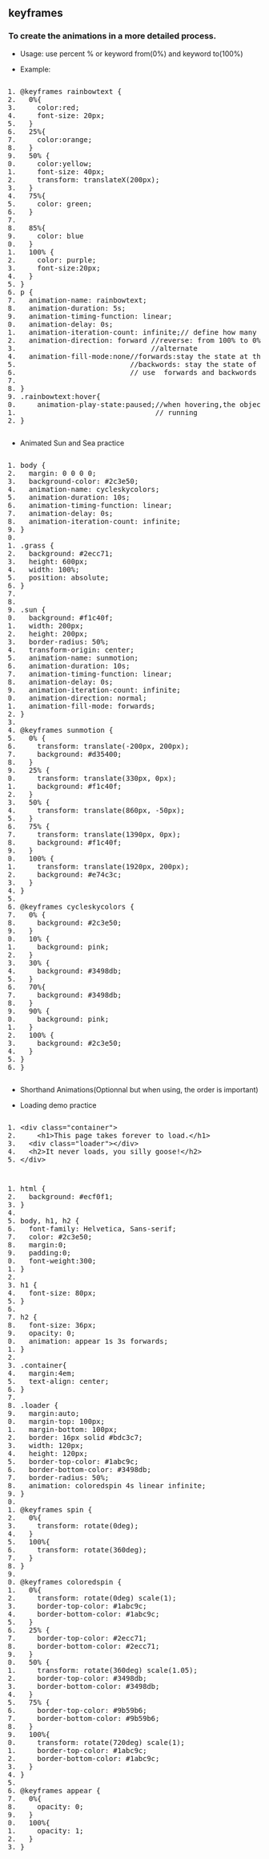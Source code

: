 
<body marginheight="0"><h2>keyframes</h2>
<h3>To create the animations in a more detailed process.</h3>
<ul>
<li><p>Usage: use percent % or keyword from(0%) and keyword to(100%)</p>
</li>
<li><p>Example:</p>
</li>
</ul>
<pre><ol class="hibot"><li rel="0">@keyframes&nbsp;rainbowtext&nbsp;{&nbsp;</li><li rel="1">&nbsp;&nbsp;<span class="num">0</span>%{&nbsp;</li><li rel="2">&nbsp;&nbsp;&nbsp;&nbsp;<span class="keyword">color</span>:<span class="val">red</span>;&nbsp;</li><li rel="2">&nbsp;&nbsp;&nbsp;&nbsp;<span class="keyword">font-size</span>:&nbsp;<span class="num">20px</span>;&nbsp;</li><li rel="2">&nbsp;&nbsp;}&nbsp;</li><li rel="1">&nbsp;&nbsp;<span class="num">25</span>%{&nbsp;</li><li rel="2">&nbsp;&nbsp;&nbsp;&nbsp;<span class="keyword">color</span>:orange;&nbsp;</li><li rel="2">&nbsp;&nbsp;}&nbsp;</li><li rel="1">&nbsp;&nbsp;<span class="num">50</span>%&nbsp;{&nbsp;</li><li rel="2">&nbsp;&nbsp;&nbsp;&nbsp;<span class="keyword">color</span>:<span class="val">yellow</span>;&nbsp;</li><li rel="2">&nbsp;&nbsp;&nbsp;&nbsp;<span class="keyword">font-size</span>:&nbsp;<span class="num">40px</span>;&nbsp;</li><li rel="2">&nbsp;&nbsp;&nbsp;&nbsp;transform:&nbsp;translateX(<span class="num">200px</span>);&nbsp;</li><li rel="2">&nbsp;&nbsp;}&nbsp;</li><li rel="1">&nbsp;&nbsp;<span class="num">75</span>%{&nbsp;</li><li rel="2">&nbsp;&nbsp;&nbsp;&nbsp;<span class="keyword">color</span>:&nbsp;<span class="val">green</span>;&nbsp;</li><li rel="2">&nbsp;&nbsp;}&nbsp;</li><li rel="1">&nbsp;</li><li rel="1">&nbsp;&nbsp;<span class="num">85</span>%{&nbsp;</li><li rel="2">&nbsp;&nbsp;&nbsp;&nbsp;<span class="keyword">color</span>:&nbsp;<span class="val">blue</span>&nbsp;</li><li rel="2">&nbsp;&nbsp;}&nbsp;</li><li rel="1">&nbsp;&nbsp;<span class="num">100</span>%&nbsp;{&nbsp;</li><li rel="2">&nbsp;&nbsp;&nbsp;&nbsp;<span class="keyword">color</span>:&nbsp;<span class="val">purple</span>;&nbsp;</li><li rel="2">&nbsp;&nbsp;&nbsp;&nbsp;<span class="keyword">font-size</span>:<span class="num">20px</span>;&nbsp;</li><li rel="2">&nbsp;&nbsp;}&nbsp;</li><li rel="1">}&nbsp;</li><li rel="0">p&nbsp;{&nbsp;</li><li rel="1">&nbsp;&nbsp;animation-name:&nbsp;rainbowtext;&nbsp;</li><li rel="1">&nbsp;&nbsp;animation-duration:&nbsp;<span class="num">5</span>s;&nbsp;</li><li rel="1">&nbsp;&nbsp;animation-timing-function:&nbsp;linear;&nbsp;</li><li rel="1">&nbsp;&nbsp;animation-delay:&nbsp;<span class="num">0</span>s;&nbsp;</li><li rel="1">&nbsp;&nbsp;animation-iteration-count:&nbsp;infinite;<span class="comment">//&nbsp;define&nbsp;how&nbsp;many&nbsp;times</span>&nbsp;</li><li rel="1">&nbsp;&nbsp;animation-direction:&nbsp;forward&nbsp;<span class="comment">//reverse:&nbsp;from&nbsp;100%&nbsp;to&nbsp;0%</span>&nbsp;</li><li rel="1">&nbsp;&nbsp;&nbsp;&nbsp;&nbsp;&nbsp;&nbsp;&nbsp;&nbsp;&nbsp;&nbsp;&nbsp;&nbsp;&nbsp;&nbsp;&nbsp;&nbsp;&nbsp;&nbsp;&nbsp;&nbsp;&nbsp;&nbsp;&nbsp;&nbsp;&nbsp;&nbsp;&nbsp;&nbsp;&nbsp;&nbsp;<span class="comment">//alternate</span>&nbsp;</li><li rel="1">&nbsp;&nbsp;animation-fill-mode:<span class="val">none</span><span class="comment">//forwards:stay&nbsp;the&nbsp;state&nbsp;at&nbsp;the&nbsp;end</span>&nbsp;</li><li rel="1">&nbsp;&nbsp;&nbsp;&nbsp;&nbsp;&nbsp;&nbsp;&nbsp;&nbsp;&nbsp;&nbsp;&nbsp;&nbsp;&nbsp;&nbsp;&nbsp;&nbsp;&nbsp;&nbsp;&nbsp;&nbsp;&nbsp;&nbsp;&nbsp;&nbsp;&nbsp;<span class="comment">//backwords:&nbsp;stay&nbsp;the&nbsp;state&nbsp;of&nbsp;start&nbsp;at&nbsp;the&nbsp;delay&nbsp;time</span>&nbsp;</li><li rel="1">&nbsp;&nbsp;&nbsp;&nbsp;&nbsp;&nbsp;&nbsp;&nbsp;&nbsp;&nbsp;&nbsp;&nbsp;&nbsp;&nbsp;&nbsp;&nbsp;&nbsp;&nbsp;&nbsp;&nbsp;&nbsp;&nbsp;&nbsp;&nbsp;&nbsp;&nbsp;<span class="comment">//&nbsp;use&nbsp;&nbsp;forwards&nbsp;and&nbsp;backwords</span>&nbsp;</li><li rel="1">&nbsp;</li><li rel="1">}&nbsp;</li><li rel="0">.rainbowtext:hover{&nbsp;</li><li rel="1">&nbsp;&nbsp;&nbsp;&nbsp;animation-play-state:paused;<span class="comment">//when&nbsp;hovering,the&nbsp;object&nbsp;pauses</span>&nbsp;</li><li rel="1">&nbsp;&nbsp;&nbsp;&nbsp;&nbsp;&nbsp;&nbsp;&nbsp;&nbsp;&nbsp;&nbsp;&nbsp;&nbsp;&nbsp;&nbsp;&nbsp;&nbsp;&nbsp;&nbsp;&nbsp;&nbsp;&nbsp;&nbsp;&nbsp;&nbsp;&nbsp;&nbsp;&nbsp;&nbsp;&nbsp;&nbsp;&nbsp;<span class="comment">//&nbsp;running</span>&nbsp;</li><li rel="1">}</li></ol><code class="lang-css" style="display: none;">@keyframes rainbowtext {
  0%{
    color:red;
    font-size: 20px;
  }
  25%{
    color:orange;
  }
  50% {
    color:yellow;
    font-size: 40px;
    transform: translateX(200px);
  }
  75%{
    color: green;
  }

  85%{
    color: blue
  }
  100% {
    color: purple;
    font-size:20px;
  }
}
p {
  animation-name: rainbowtext;
  animation-duration: 5s;
  animation-timing-function: linear;
  animation-delay: 0s;
  animation-iteration-count: infinite;// define how many times
  animation-direction: forward //reverse: from 100% to 0%
                               //alternate
  animation-fill-mode:none//forwards:stay the state at the end
                          //backwords: stay the state of start at the delay time
                          // use  forwards and backwords

}
.rainbowtext:hover{
    animation-play-state:paused;//when hovering,the object pauses
                                // running
}</code></pre>
<ul>
<li>Animated Sun and Sea practice</li>
</ul>
<pre><ol class="hibot"><li rel="0">body&nbsp;{&nbsp;</li><li rel="1">&nbsp;&nbsp;<span class="keyword">margin</span>:&nbsp;<span class="num">0</span>&nbsp;<span class="num">0</span>&nbsp;<span class="num">0</span>&nbsp;<span class="num">0</span>;&nbsp;</li><li rel="1">&nbsp;&nbsp;<span class="keyword">background-color</span>:&nbsp;<span class="num">#2c3e50</span>;&nbsp;</li><li rel="1">&nbsp;&nbsp;animation-name:&nbsp;cycleskycolors;&nbsp;</li><li rel="1">&nbsp;&nbsp;animation-duration:&nbsp;<span class="num">10</span>s;&nbsp;</li><li rel="1">&nbsp;&nbsp;animation-timing-function:&nbsp;linear;&nbsp;</li><li rel="1">&nbsp;&nbsp;animation-delay:&nbsp;<span class="num">0</span>s;&nbsp;</li><li rel="1">&nbsp;&nbsp;animation-iteration-count:&nbsp;infinite;&nbsp;</li><li rel="1">}&nbsp;</li><li rel="0">&nbsp;</li><li rel="0">.grass&nbsp;{&nbsp;</li><li rel="1">&nbsp;&nbsp;<span class="keyword">background</span>:&nbsp;<span class="num">#2ecc71</span>;&nbsp;</li><li rel="1">&nbsp;&nbsp;<span class="keyword">height</span>:&nbsp;<span class="num">600px</span>;&nbsp;</li><li rel="1">&nbsp;&nbsp;<span class="keyword">width</span>:&nbsp;<span class="num">100</span>%;&nbsp;</li><li rel="1">&nbsp;&nbsp;<span class="keyword">position</span>:&nbsp;<span class="val">absolute</span>;&nbsp;</li><li rel="1">}&nbsp;</li><li rel="0">&nbsp;</li><li rel="0">&nbsp;</li><li rel="0">.sun&nbsp;{&nbsp;</li><li rel="1">&nbsp;&nbsp;<span class="keyword">background</span>:&nbsp;<span class="num">#f1c40f</span>;&nbsp;</li><li rel="1">&nbsp;&nbsp;<span class="keyword">width</span>:&nbsp;<span class="num">200px</span>;&nbsp;</li><li rel="1">&nbsp;&nbsp;<span class="keyword">height</span>:&nbsp;<span class="num">200px</span>;&nbsp;</li><li rel="1">&nbsp;&nbsp;border-radius:&nbsp;<span class="num">50</span>%;&nbsp;</li><li rel="1">&nbsp;&nbsp;transform-origin:&nbsp;<span class="val">center</span>;&nbsp;</li><li rel="1">&nbsp;&nbsp;animation-name:&nbsp;sunmotion;&nbsp;</li><li rel="1">&nbsp;&nbsp;animation-duration:&nbsp;<span class="num">10</span>s;&nbsp;</li><li rel="1">&nbsp;&nbsp;animation-timing-function:&nbsp;linear;&nbsp;</li><li rel="1">&nbsp;&nbsp;animation-delay:&nbsp;<span class="num">0</span>s;&nbsp;</li><li rel="1">&nbsp;&nbsp;animation-iteration-count:&nbsp;infinite;&nbsp;</li><li rel="1">&nbsp;&nbsp;animation-direction:&nbsp;<span class="val">normal</span>;&nbsp;&nbsp;</li><li rel="1">&nbsp;&nbsp;animation-fill-mode:&nbsp;forwards;&nbsp;&nbsp;</li><li rel="1">}&nbsp;</li><li rel="0">&nbsp;</li><li rel="0">@keyframes&nbsp;sunmotion&nbsp;{&nbsp;</li><li rel="1">&nbsp;&nbsp;<span class="num">0</span>%&nbsp;{&nbsp;</li><li rel="2">&nbsp;&nbsp;&nbsp;&nbsp;transform:&nbsp;translate(-<span class="num">200px</span>,&nbsp;<span class="num">200px</span>);&nbsp;</li><li rel="2">&nbsp;&nbsp;&nbsp;&nbsp;<span class="keyword">background</span>:&nbsp;<span class="num">#d35400</span>;&nbsp;</li><li rel="2">&nbsp;&nbsp;}&nbsp;</li><li rel="1">&nbsp;&nbsp;<span class="num">25</span>%&nbsp;{&nbsp;</li><li rel="2">&nbsp;&nbsp;&nbsp;&nbsp;transform:&nbsp;translate(<span class="num">330px</span>,&nbsp;<span class="num">0px</span>);&nbsp;</li><li rel="2">&nbsp;&nbsp;&nbsp;&nbsp;<span class="keyword">background</span>:&nbsp;<span class="num">#f1c40f</span>;&nbsp;</li><li rel="2">&nbsp;&nbsp;}&nbsp;&nbsp;</li><li rel="1">&nbsp;&nbsp;<span class="num">50</span>%&nbsp;{&nbsp;</li><li rel="2">&nbsp;&nbsp;&nbsp;&nbsp;transform:&nbsp;translate(<span class="num">860px</span>,&nbsp;-<span class="num">50px</span>);&nbsp;</li><li rel="2">&nbsp;&nbsp;}&nbsp;</li><li rel="1">&nbsp;&nbsp;<span class="num">75</span>%&nbsp;{&nbsp;</li><li rel="2">&nbsp;&nbsp;&nbsp;&nbsp;transform:&nbsp;translate(<span class="num">1390px</span>,&nbsp;<span class="num">0px</span>);&nbsp;</li><li rel="2">&nbsp;&nbsp;&nbsp;&nbsp;<span class="keyword">background</span>:&nbsp;<span class="num">#f1c40f</span>;&nbsp;</li><li rel="2">&nbsp;&nbsp;}&nbsp;</li><li rel="1">&nbsp;&nbsp;<span class="num">100</span>%&nbsp;{&nbsp;</li><li rel="2">&nbsp;&nbsp;&nbsp;&nbsp;transform:&nbsp;translate(<span class="num">1920px</span>,&nbsp;<span class="num">200px</span>);&nbsp;</li><li rel="2">&nbsp;&nbsp;&nbsp;&nbsp;<span class="keyword">background</span>:&nbsp;<span class="num">#e74c3c</span>;&nbsp;</li><li rel="2">&nbsp;&nbsp;}&nbsp;</li><li rel="1">}&nbsp;</li><li rel="0">&nbsp;</li><li rel="0">@keyframes&nbsp;cycleskycolors&nbsp;{&nbsp;</li><li rel="1">&nbsp;&nbsp;<span class="num">0</span>%&nbsp;{&nbsp;</li><li rel="2">&nbsp;&nbsp;&nbsp;&nbsp;<span class="keyword">background</span>:&nbsp;<span class="num">#2c3e50</span>;&nbsp;</li><li rel="2">&nbsp;&nbsp;}&nbsp;</li><li rel="1">&nbsp;&nbsp;<span class="num">10</span>%&nbsp;{&nbsp;</li><li rel="2">&nbsp;&nbsp;&nbsp;&nbsp;<span class="keyword">background</span>:&nbsp;pink;&nbsp;</li><li rel="2">&nbsp;&nbsp;}&nbsp;</li><li rel="1">&nbsp;&nbsp;<span class="num">30</span>%&nbsp;{&nbsp;</li><li rel="2">&nbsp;&nbsp;&nbsp;&nbsp;<span class="keyword">background</span>:&nbsp;<span class="num">#3498db</span>;&nbsp;</li><li rel="2">&nbsp;&nbsp;}&nbsp;</li><li rel="1">&nbsp;&nbsp;<span class="num">70</span>%{&nbsp;</li><li rel="2">&nbsp;&nbsp;&nbsp;&nbsp;<span class="keyword">background</span>:&nbsp;<span class="num">#3498db</span>;&nbsp;</li><li rel="2">&nbsp;&nbsp;}&nbsp;</li><li rel="1">&nbsp;&nbsp;<span class="num">90</span>%&nbsp;{&nbsp;</li><li rel="2">&nbsp;&nbsp;&nbsp;&nbsp;<span class="keyword">background</span>:&nbsp;pink;&nbsp;</li><li rel="2">&nbsp;&nbsp;}&nbsp;</li><li rel="1">&nbsp;&nbsp;<span class="num">100</span>%&nbsp;{&nbsp;</li><li rel="2">&nbsp;&nbsp;&nbsp;&nbsp;<span class="keyword">background</span>:&nbsp;<span class="num">#2c3e50</span>;&nbsp;</li><li rel="2">&nbsp;&nbsp;}&nbsp;</li><li rel="1">}&nbsp;</li><li rel="0">}</li></ol><code class="lang-css" style="display: none;">body {
  margin: 0 0 0 0;
  background-color: #2c3e50;
  animation-name: cycleskycolors;
  animation-duration: 10s;
  animation-timing-function: linear;
  animation-delay: 0s;
  animation-iteration-count: infinite;
}

.grass {
  background: #2ecc71;
  height: 600px;
  width: 100%;
  position: absolute;
}


.sun {
  background: #f1c40f;
  width: 200px;
  height: 200px;
  border-radius: 50%;
  transform-origin: center;
  animation-name: sunmotion;
  animation-duration: 10s;
  animation-timing-function: linear;
  animation-delay: 0s;
  animation-iteration-count: infinite;
  animation-direction: normal; 
  animation-fill-mode: forwards; 
}

@keyframes sunmotion {
  0% {
    transform: translate(-200px, 200px);
    background: #d35400;
  }
  25% {
    transform: translate(330px, 0px);
    background: #f1c40f;
  } 
  50% {
    transform: translate(860px, -50px);
  }
  75% {
    transform: translate(1390px, 0px);
    background: #f1c40f;
  }
  100% {
    transform: translate(1920px, 200px);
    background: #e74c3c;
  }
}

@keyframes cycleskycolors {
  0% {
    background: #2c3e50;
  }
  10% {
    background: pink;
  }
  30% {
    background: #3498db;
  }
  70%{
    background: #3498db;
  }
  90% {
    background: pink;
  }
  100% {
    background: #2c3e50;
  }
}
}</code></pre>
<ul>
<li><p>Shorthand Animations(Optionnal but when using, the order is important)</p>
</li>
<li><p>Loading demo practice</p>
</li>
</ul>
<pre><ol class="hibot"><li rel="0"><span class="keyword">&lt;div</span>&nbsp;<span class="attr">class</span>=<span class="string">"container"</span><span class="keyword">&gt;</span>&nbsp;</li><li rel="1">&nbsp;&nbsp;&nbsp;&nbsp;<span class="keyword">&lt;h1</span><span class="keyword">&gt;</span>This&nbsp;page&nbsp;takes&nbsp;forever&nbsp;to&nbsp;load.<span class="keyword">&lt;/h1&gt;</span>&nbsp;</li><li rel="1">&nbsp;&nbsp;<span class="keyword">&lt;div</span>&nbsp;<span class="attr">class</span>=<span class="string">"loader"</span><span class="keyword">&gt;</span><span class="keyword">&lt;/div&gt;</span>&nbsp;</li><li rel="1">&nbsp;&nbsp;<span class="keyword">&lt;h2</span><span class="keyword">&gt;</span>It&nbsp;never&nbsp;loads,&nbsp;you&nbsp;silly&nbsp;goose!<span class="keyword">&lt;/h2&gt;</span>&nbsp;</li><li rel="1"><span class="keyword">&lt;/div&gt;</span></li></ol><code class="lang-html" style="display: none;">&lt;div class="container"&gt;
    &lt;h1&gt;This page takes forever to load.&lt;/h1&gt;
  &lt;div class="loader"&gt;&lt;/div&gt;
  &lt;h2&gt;It never loads, you silly goose!&lt;/h2&gt;
&lt;/div&gt;</code></pre>
<pre><ol class="hibot"><li rel="0">html&nbsp;{&nbsp;</li><li rel="1">&nbsp;&nbsp;<span class="keyword">background</span>:&nbsp;<span class="num">#ecf0f1</span>;&nbsp;</li><li rel="1">}&nbsp;</li><li rel="0">&nbsp;</li><li rel="0">body,&nbsp;h1,&nbsp;h2&nbsp;{&nbsp;</li><li rel="1">&nbsp;&nbsp;<span class="keyword">font-family</span>:&nbsp;Helvetica,&nbsp;Sans-serif;&nbsp;&nbsp;</li><li rel="1">&nbsp;&nbsp;<span class="keyword">color</span>:&nbsp;<span class="num">#2c3e50</span>;&nbsp;</li><li rel="1">&nbsp;&nbsp;<span class="keyword">margin</span>:<span class="num">0</span>;&nbsp;&nbsp;</li><li rel="1">&nbsp;&nbsp;<span class="keyword">padding</span>:<span class="num">0</span>;&nbsp;&nbsp;</li><li rel="1">&nbsp;&nbsp;<span class="keyword">font-weight</span>:<span class="num">300</span>;&nbsp;</li><li rel="1">}&nbsp;</li><li rel="0">&nbsp;</li><li rel="0">h1&nbsp;{&nbsp;</li><li rel="1">&nbsp;&nbsp;<span class="keyword">font-size</span>:&nbsp;<span class="num">80px</span>;&nbsp;</li><li rel="1">}&nbsp;</li><li rel="0">&nbsp;</li><li rel="0">h2&nbsp;{&nbsp;</li><li rel="1">&nbsp;&nbsp;<span class="keyword">font-size</span>:&nbsp;<span class="num">36px</span>;&nbsp;</li><li rel="1">&nbsp;&nbsp;opacity:&nbsp;<span class="num">0</span>;&nbsp;</li><li rel="1">&nbsp;&nbsp;animation:&nbsp;appear&nbsp;<span class="num">1</span>s&nbsp;<span class="num">3</span>s&nbsp;forwards;&nbsp;</li><li rel="1">}&nbsp;</li><li rel="0">&nbsp;</li><li rel="0">.container{&nbsp;</li><li rel="1">&nbsp;&nbsp;<span class="keyword">margin</span>:<span class="num">4em</span>;&nbsp;</li><li rel="1">&nbsp;&nbsp;<span class="keyword">text-align</span>:&nbsp;<span class="val">center</span>;&nbsp;</li><li rel="1">}&nbsp;</li><li rel="0">&nbsp;</li><li rel="0">.loader&nbsp;{&nbsp;</li><li rel="1">&nbsp;&nbsp;<span class="keyword">margin</span>:<span class="val">auto</span>;&nbsp;</li><li rel="1">&nbsp;&nbsp;<span class="keyword">margin-top</span>:&nbsp;<span class="num">100px</span>;&nbsp;</li><li rel="1">&nbsp;&nbsp;<span class="keyword">margin-bottom</span>:&nbsp;<span class="num">100px</span>;&nbsp;</li><li rel="1">&nbsp;&nbsp;<span class="keyword">border</span>:&nbsp;<span class="num">16px</span>&nbsp;<span class="val">solid</span>&nbsp;<span class="num">#bdc3c7</span>;&nbsp;</li><li rel="1">&nbsp;&nbsp;<span class="keyword">width</span>:&nbsp;<span class="num">120px</span>;&nbsp;</li><li rel="1">&nbsp;&nbsp;<span class="keyword">height</span>:&nbsp;<span class="num">120px</span>;&nbsp;</li><li rel="1">&nbsp;&nbsp;<span class="keyword">border-top-color</span>:&nbsp;<span class="num">#1abc9c</span>;&nbsp;</li><li rel="1">&nbsp;&nbsp;<span class="keyword">border-bottom-color</span>:&nbsp;<span class="num">#3498db</span>;&nbsp;</li><li rel="1">&nbsp;&nbsp;border-radius:&nbsp;<span class="num">50</span>%;&nbsp;</li><li rel="1">&nbsp;&nbsp;animation:&nbsp;coloredspin&nbsp;<span class="num">4</span>s&nbsp;linear&nbsp;infinite;&nbsp;</li><li rel="1">}&nbsp;</li><li rel="0">&nbsp;</li><li rel="0">@keyframes&nbsp;spin&nbsp;{&nbsp;</li><li rel="1">&nbsp;&nbsp;<span class="num">0</span>%{&nbsp;</li><li rel="2">&nbsp;&nbsp;&nbsp;&nbsp;transform:&nbsp;rotate(<span class="num">0</span>deg);&nbsp;</li><li rel="2">&nbsp;&nbsp;}&nbsp;</li><li rel="1">&nbsp;&nbsp;<span class="num">100</span>%{&nbsp;</li><li rel="2">&nbsp;&nbsp;&nbsp;&nbsp;transform:&nbsp;rotate(<span class="num">360</span>deg);&nbsp;</li><li rel="2">&nbsp;&nbsp;}&nbsp;</li><li rel="1">}&nbsp;</li><li rel="0">&nbsp;</li><li rel="0">@keyframes&nbsp;coloredspin&nbsp;{&nbsp;</li><li rel="1">&nbsp;&nbsp;<span class="num">0</span>%{&nbsp;</li><li rel="2">&nbsp;&nbsp;&nbsp;&nbsp;transform:&nbsp;rotate(<span class="num">0</span>deg)&nbsp;scale(<span class="num">1</span>);&nbsp;</li><li rel="2">&nbsp;&nbsp;&nbsp;&nbsp;<span class="keyword">border-top-color</span>:&nbsp;<span class="num">#1abc9c</span>;&nbsp;</li><li rel="2">&nbsp;&nbsp;&nbsp;&nbsp;<span class="keyword">border-bottom-color</span>:&nbsp;<span class="num">#1abc9c</span>;&nbsp;</li><li rel="2">&nbsp;&nbsp;}&nbsp;</li><li rel="1">&nbsp;&nbsp;<span class="num">25</span>%&nbsp;{&nbsp;</li><li rel="2">&nbsp;&nbsp;&nbsp;&nbsp;<span class="keyword">border-top-color</span>:&nbsp;<span class="num">#2ecc71</span>;&nbsp;</li><li rel="2">&nbsp;&nbsp;&nbsp;&nbsp;<span class="keyword">border-bottom-color</span>:&nbsp;<span class="num">#2ecc71</span>;&nbsp;</li><li rel="2">&nbsp;&nbsp;}&nbsp;</li><li rel="1">&nbsp;&nbsp;<span class="num">50</span>%&nbsp;{&nbsp;</li><li rel="2">&nbsp;&nbsp;&nbsp;&nbsp;transform:&nbsp;rotate(<span class="num">360</span>deg)&nbsp;scale(<span class="num">1.05</span>);&nbsp;</li><li rel="2">&nbsp;&nbsp;&nbsp;&nbsp;<span class="keyword">border-top-color</span>:&nbsp;<span class="num">#3498db</span>;&nbsp;</li><li rel="2">&nbsp;&nbsp;&nbsp;&nbsp;<span class="keyword">border-bottom-color</span>:&nbsp;<span class="num">#3498db</span>;&nbsp;</li><li rel="2">&nbsp;&nbsp;}&nbsp;</li><li rel="1">&nbsp;&nbsp;<span class="num">75</span>%&nbsp;{&nbsp;</li><li rel="2">&nbsp;&nbsp;&nbsp;&nbsp;<span class="keyword">border-top-color</span>:&nbsp;<span class="num">#9b59b6</span>;&nbsp;</li><li rel="2">&nbsp;&nbsp;&nbsp;&nbsp;<span class="keyword">border-bottom-color</span>:&nbsp;<span class="num">#9b59b6</span>;&nbsp;</li><li rel="2">&nbsp;&nbsp;}&nbsp;</li><li rel="1">&nbsp;&nbsp;<span class="num">100</span>%{&nbsp;</li><li rel="2">&nbsp;&nbsp;&nbsp;&nbsp;transform:&nbsp;rotate(<span class="num">720</span>deg)&nbsp;scale(<span class="num">1</span>);&nbsp;</li><li rel="2">&nbsp;&nbsp;&nbsp;&nbsp;<span class="keyword">border-top-color</span>:&nbsp;<span class="num">#1abc9c</span>;&nbsp;</li><li rel="2">&nbsp;&nbsp;&nbsp;&nbsp;<span class="keyword">border-bottom-color</span>:&nbsp;<span class="num">#1abc9c</span>;&nbsp;</li><li rel="2">&nbsp;&nbsp;}&nbsp;</li><li rel="1">}&nbsp;</li><li rel="0">&nbsp;</li><li rel="0">@keyframes&nbsp;appear&nbsp;{&nbsp;</li><li rel="1">&nbsp;&nbsp;<span class="num">0</span>%{&nbsp;</li><li rel="2">&nbsp;&nbsp;&nbsp;&nbsp;opacity:&nbsp;<span class="num">0</span>;&nbsp;</li><li rel="2">&nbsp;&nbsp;}&nbsp;</li><li rel="1">&nbsp;&nbsp;<span class="num">100</span>%{&nbsp;</li><li rel="2">&nbsp;&nbsp;&nbsp;&nbsp;opacity:&nbsp;<span class="num">1</span>;&nbsp;</li><li rel="2">&nbsp;&nbsp;}&nbsp;</li><li rel="1">}</li></ol><code class="lang-css" style="display: none;">html {
  background: #ecf0f1;
}

body, h1, h2 {
  font-family: Helvetica, Sans-serif; 
  color: #2c3e50;
  margin:0; 
  padding:0; 
  font-weight:300;
}

h1 {
  font-size: 80px;
}

h2 {
  font-size: 36px;
  opacity: 0;
  animation: appear 1s 3s forwards;
}

.container{
  margin:4em;
  text-align: center;
}

.loader {
  margin:auto;
  margin-top: 100px;
  margin-bottom: 100px;
  border: 16px solid #bdc3c7;
  width: 120px;
  height: 120px;
  border-top-color: #1abc9c;
  border-bottom-color: #3498db;
  border-radius: 50%;
  animation: coloredspin 4s linear infinite;
}

@keyframes spin {
  0%{
    transform: rotate(0deg);
  }
  100%{
    transform: rotate(360deg);
  }
}

@keyframes coloredspin {
  0%{
    transform: rotate(0deg) scale(1);
    border-top-color: #1abc9c;
    border-bottom-color: #1abc9c;
  }
  25% {
    border-top-color: #2ecc71;
    border-bottom-color: #2ecc71;
  }
  50% {
    transform: rotate(360deg) scale(1.05);
    border-top-color: #3498db;
    border-bottom-color: #3498db;
  }
  75% {
    border-top-color: #9b59b6;
    border-bottom-color: #9b59b6;
  }
  100%{
    transform: rotate(720deg) scale(1);
    border-top-color: #1abc9c;
    border-bottom-color: #1abc9c;
  }
}

@keyframes appear {
  0%{
    opacity: 0;
  }
  100%{
    opacity: 1;
  }
}</code></pre>
</body></html>
